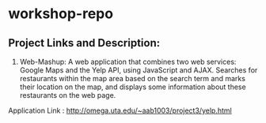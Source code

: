 # workshop-repo
Project Links and Description:
------------------------------

1. Web-Mashup: A web application that combines two web services: Google Maps and the Yelp API, using JavaScript and AJAX. Searches for restaurants within the map area based on the search term and marks their location on the map, and displays some information about these restaurants on the web page. 

Application Link : http://omega.uta.edu/~aab1003/project3/yelp.html




